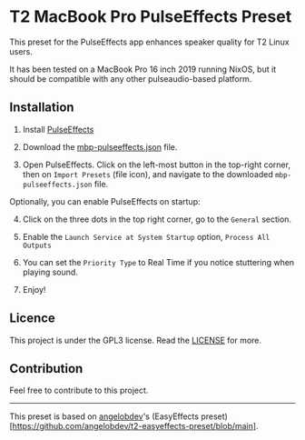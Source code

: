 # T2 MacBook Pro PulseEffects Preset

This preset for the PulseEffects app enhances speaker quality for T2 Linux users. 

It has been tested on a MacBook Pro 16 inch 2019 running NixOS, but it should be compatible with any other pulseaudio-based platform.

## Installation

1. Install [PulseEffects](https://github.com/mikhailnov/pulseeffects)

2. Download the [mbp-pulseeffects.json](mbp-pulseeffects.json) file.

3. Open PulseEffects. Click on the left-most button in the top-right corner, then on `Import Presets` (file icon), and navigate to the downloaded `mbp-pulseeffects.json` file.

Optionally, you can enable PulseEffects on startup:

4. Click on the three dots in the top right corner, go to the `General` section.

5. Enable the `Launch Service at System Startup` option, `Process All Outputs`

6. You can set the `Priority Type` to Real Time if you notice stuttering when playing sound.

7. Enjoy!

## Licence

This project is under the GPL3 license. Read the [LICENSE](LICENSE.md) for more.

## Contribution

Feel free to contribute to this project.

---

This preset is based on [angelobdev](https://github.com/angelobdev)'s (EasyEffects preset)[https://github.com/angelobdev/t2-easyeffects-preset/blob/main].
